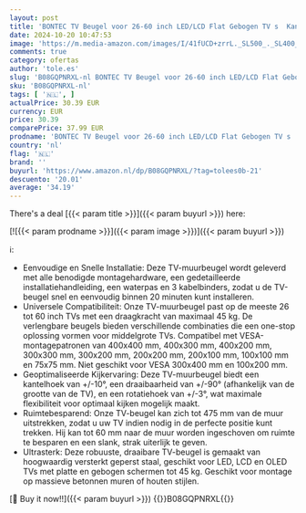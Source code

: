 ```yaml
---
layout: post
title: 'BONTEC TV Beugel voor 26-60 inch LED/LCD Flat Gebogen TV s  Kantel-  Draai- en Rotatie Wandmontage tot 45 kg  Max VESA 400x400 mm  Inclusief Waterpas en Kabelbinders'
date: 2024-10-20 10:47:53
image: 'https://m.media-amazon.com/images/I/41fUCD+zrrL._SL500_._SL400_.jpg'
comments: true
category: ofertas
author: 'tole.es'
slug: 'B08GQPNRXL-nl BONTEC TV Beugel voor 26-60 inch LED/LCD Flat Gebogen TV s...'
sku: 'B08GQPNRXL-nl'
tags: [ '🇳🇱', ]
actualPrice: 30.39 EUR
currency: EUR
price: 30.39
comparePrice: 37.99 EUR
prodname: 'BONTEC TV Beugel voor 26-60 inch LED/LCD Flat Gebogen TV s  Kantel-  Draai- en Rotatie Wandmontage tot 45 kg  Max VESA 400x400 mm  Inclusief Waterpas en Kabelbinders'
country: 'nl'
flag: '🇳🇱'
brand: ''
buyurl: 'https://www.amazon.nl/dp/B08GQPNRXL/?tag=tolees0b-21'
descuento: '20.01'
average: '34.19'
---
```


There's a deal [{{< param title >}}]({{< param buyurl >}})  here:

[![{{< param prodname >}}]({{< param image >}})]({{< param buyurl >}})

ℹ️:

- Eenvoudige en Snelle Installatie: Deze TV-muurbeugel wordt geleverd met alle benodigde montagehardware, een gedetailleerde installatiehandleiding, een waterpas en 3 kabelbinders, zodat u de TV-beugel snel en eenvoudig binnen 20 minuten kunt installeren.
- Universele Compatibiliteit: Onze TV-muurbeugel past op de meeste 26 tot 60 inch TVs met een draagkracht van maximaal 45 kg. De verlengbare beugels bieden verschillende combinaties die een one-stop oplossing vormen voor middelgrote TVs. Compatibel met VESA-montagepatronen van 400x400 mm, 400x300 mm, 400x200 mm, 300x300 mm, 300x200 mm, 200x200 mm, 200x100 mm, 100x100 mm en 75x75 mm. Niet geschikt voor VESA 300x400 mm en 100x200 mm.
- Geoptimaliseerde Kijkervaring: Deze TV-muurbeugel biedt een kantelhoek van +/-10°, een draaibaarheid van +/-90° (afhankelijk van de grootte van de TV), en een rotatiehoek van +/-3°, wat maximale flexibiliteit voor optimaal kijken mogelijk maakt.
- Ruimtebesparend: Onze TV-beugel kan zich tot 475 mm van de muur uitstrekken, zodat u uw TV indien nodig in de perfecte positie kunt trekken. Hij kan tot 60 mm naar de muur worden ingeschoven om ruimte te besparen en een slank, strak uiterlijk te geven.
- Ultrasterk: Deze robuuste, draaibare TV-beugel is gemaakt van hoogwaardig versterkt geperst staal, geschikt voor LED, LCD en OLED TVs met platte en gebogen schermen tot 45 kg. Geschikt voor montage op massieve betonnen muren of houten stijlen.

[🛒 Buy it now!!]({{< param buyurl >}})
{{<world>}}B08GQPNRXL{{</world>}}
